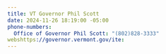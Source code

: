 ```yaml
---
title: VT Governor Phil Scott
date: 2024-11-26 18:19:00 -05:00
phone-numbers:
  Office of Governor Phil Scott: "(802)828-3333"
webshttps://governor.vermont.gov/ite: 
---
```


